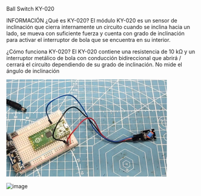 Ball Switch KY-020

INFORMACIÓN
¿Qué es KY-020?
El módulo KY-020 es un sensor de inclinación que cierra internamente un circuito cuando se inclina hacia un lado, se mueva con suficiente fuerza y ​​cuenta con grado de inclinación para activar el interruptor de bola que se encuentra en su interior.

¿Cómo funciona KY-020?
El KY-020 contiene una resistencia de 10 kΩ y un interruptor metálico de bola con conducción bidireccional que abrirá / cerrará el circuito dependiendo de su grado de inclinación. No mide el ángulo de inclinación



![image text](https://github.com/JaviSGMX/McTeam/blob/main/SENSORES/BallSwitch/ballswitch%20ky-020.PNG)

![image](Ku-020%20Ball%20Swiy.gif)
